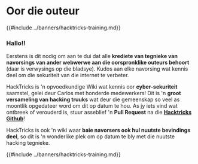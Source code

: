 # Oor die outeur

{{#include ../banners/hacktricks-training.md}}

### Hallo!!

Eerstens is dit nodig om aan te dui dat alle **krediete van tegnieke van navorsings van ander webwerwe aan die oorspronklike outeurs behoort** (daar is verwysings op die bladsye). Kudos aan elke navorsing wat kennis deel om die sekuriteit van die internet te verbeter.

HackTricks is 'n opvoedkundige Wiki wat kennis oor **cyber-sekuriteit** saamstel, gelei deur Carlos met honderde medewerkers! Dit is 'n **groot versameling van hacking truuks** wat deur die gemeenskap so veel as moontlik opgedateer word om dit op datum te hou. As jy iets vind wat ontbreek of verouderd is, stuur asseblief 'n **Pull Request** na die [**Hacktricks Github**](https://github.com/carlospolop/hacktricks)!

HackTricks is ook 'n wiki waar **baie navorsers ook hul nuutste bevindings deel**, so dit is 'n wonderlike plek om op datum te bly met die nuutste hacking tegnieke.

{{#include ../banners/hacktricks-training.md}}
